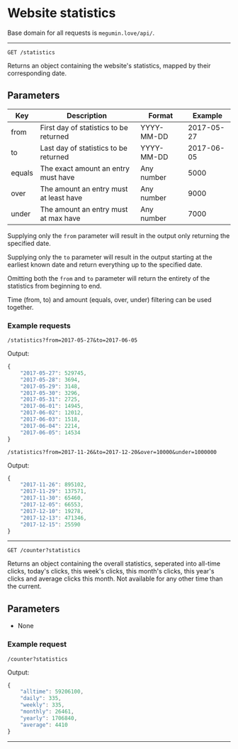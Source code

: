 # Website statistics

Base domain for all requests is ``megumin.love/api/``.

---

`GET /statistics`

Returns an object containing the website's statistics, mapped by their corresponding date.

## Parameters

| Key    | Description                            | Format     | Example    |
| ------ | -------------------------------------- | ---------- | ---------- |
| from   | First day of statistics to be returned | YYYY-MM-DD | 2017-05-27 |
| to     | Last day of statistics to be returned  | YYYY-MM-DD | 2017-06-05 |
| equals | The exact  amount an entry must have   | Any number | 5000       |
| over   | The amount an entry must at least have | Any number | 9000       |
| under  | The amount an entry must at max have   | Any number | 7000       |

Supplying only the `from` parameter will result in the output only returning the specified date.

Supplying only the `to` parameter will result in the output starting at the earliest known date and return everything up to the specified date.

Omitting both the `from` and `to` parameter will return the entirety of the statistics from beginning to end.

Time (from, to) and amount (equals, over, under) filtering can be used together.

### Example requests

`/statistics?from=2017-05-27&to=2017-06-05`

Output:

```js
{
    "2017-05-27": 529745,
    "2017-05-28": 3694,
    "2017-05-29": 3148,
    "2017-05-30": 3296,
    "2017-05-31": 2725,
    "2017-06-01": 14945,
    "2017-06-02": 12012,
    "2017-06-03": 1518,
    "2017-06-04": 2214,
    "2017-06-05": 14534
}
```

`/statistics?from=2017-11-26&to=2017-12-20&over=10000&under=1000000`

Output:

```js
{
    "2017-11-26": 895102,
    "2017-11-29": 137571,
    "2017-11-30": 65460,
    "2017-12-05": 66553,
    "2017-12-10": 19278,
    "2017-12-13": 471346,
    "2017-12-15": 25590
}
```

---

`GET /counter?statistics`

Returns an object containing the overall statistics, seperated into all-time clicks, today's clicks, this week's clicks, this month's clicks, this year's clicks and average clicks this month. Not available for any other time than the current.

## Parameters

- None

### Example request

`/counter?statistics`

Output:

```js
{
    "alltime": 59206100,
    "daily": 335,
    "weekly": 335,
    "monthly": 26461,
    "yearly": 1706840,
    "average": 4410
}
```

---